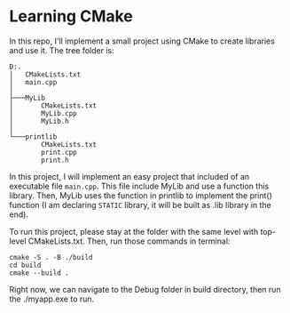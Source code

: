 # Learning CMake
In this repo, I'll implement a small project using CMake to create libraries and use it. 
The tree folder is:
```
D:. 
│   CMakeLists.txt 
│   main.cpp
│   
├───MyLib
│       CMakeLists.txt
│       MyLib.cpp
│       MyLib.h
│       
└───printlib
        CMakeLists.txt
        print.cpp
        print.h
```
In this project, I will implement an easy project that included of an executable file `main.cpp`. This file include MyLib and use a function this library. 
Then, MyLib uses the function in printlib to implement the print() function (I am declaring `STATIC` library, it will be built as .lib library in the end).

To run this project, please stay at the folder with the same level with top-level CMakeLists.txt.
Then, run those commands in terminal:
```
cmake -S . -B ./build
cd build
cmake --build .
```

Right now, we can navigate to the Debug folder in build directory, then run the ./myapp.exe to run.
